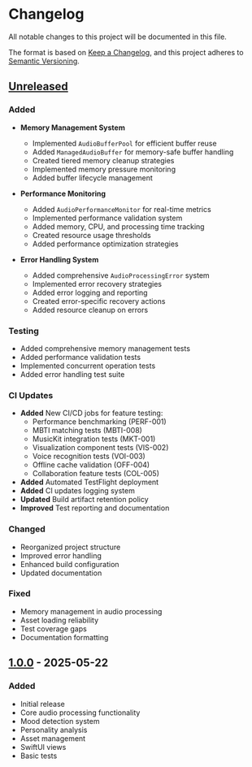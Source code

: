 # Changelog

All notable changes to this project will be documented in this file.

The format is based on [Keep a Changelog](https://keepachangelog.com/en/1.0.0/),
and this project adheres to [Semantic Versioning](https://semver.org/spec/v2.0.0.html).

## [Unreleased]

### Added

- **Memory Management System**
  - Implemented `AudioBufferPool` for efficient buffer reuse
  - Added `ManagedAudioBuffer` for memory-safe buffer handling
  - Created tiered memory cleanup strategies
  - Implemented memory pressure monitoring
  - Added buffer lifecycle management

- **Performance Monitoring**
  - Added `AudioPerformanceMonitor` for real-time metrics
  - Implemented performance validation system
  - Added memory, CPU, and processing time tracking
  - Created resource usage thresholds
  - Added performance optimization strategies

- **Error Handling System**
  - Added comprehensive `AudioProcessingError` system
  - Implemented error recovery strategies
  - Added error logging and reporting
  - Created error-specific recovery actions
  - Added resource cleanup on errors

### Testing

- Added comprehensive memory management tests
- Added performance validation tests
- Implemented concurrent operation tests
- Added error handling test suite

### CI Updates

- **Added** New CI/CD jobs for feature testing:
  - Performance benchmarking (PERF-001)
  - MBTI matching tests (MBTI-008)
  - MusicKit integration tests (MKT-001)
  - Visualization component tests (VIS-002)
  - Voice recognition tests (VOI-003)
  - Offline cache validation (OFF-004)
  - Collaboration feature tests (COL-005)
- **Added** Automated TestFlight deployment
- **Added** CI updates logging system
- **Updated** Build artifact retention policy
- **Improved** Test reporting and documentation

### Changed
- Reorganized project structure
- Improved error handling
- Enhanced build configuration
- Updated documentation

### Fixed
- Memory management in audio processing
- Asset loading reliability
- Test coverage gaps
- Documentation formatting

## [1.0.0] - 2025-05-22

### Added
- Initial release
- Core audio processing functionality
- Mood detection system
- Personality analysis
- Asset management
- SwiftUI views
- Basic tests

[Unreleased]: https://github.com/username/AI-Mixtapes/compare/v1.0.0...HEAD
[1.0.0]: https://github.com/username/AI-Mixtapes/releases/tag/v1.0.0
